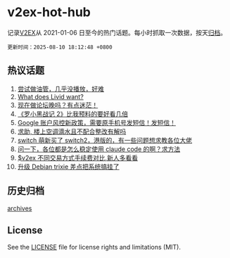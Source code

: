 # v2ex-hot-hub

 记录[V2EX](https://www.v2ex.com/)从 2021-01-06 日至今的热门话题。每小时抓取一次数据，按天[归档](archives)。

`更新时间：2025-08-10 18:12:48 +0800`

## 热议话题

1. [尝试做油管，几乎没播放，好难](https://www.v2ex.com/t/1151278)
1. [What does Livid want?](https://www.v2ex.com/t/1151274)
1. [现在做论坛晚吗？有点迷茫！](https://www.v2ex.com/t/1151321)
1. [《罗小黑战记 2》比我预料的要好看几倍](https://www.v2ex.com/t/1151315)
1. [Google 账户风控新政策，需要原手机号发短信！发短信！](https://www.v2ex.com/t/1151269)
1. [求助, 楼上空调滴水且不配合整改有解吗](https://www.v2ex.com/t/1151322)
1. [switch 萌新买了 switch2，港版的，有一些问题想求教各位大佬](https://www.v2ex.com/t/1151263)
1. [问一下，各位都是怎么稳定使用 claude code 的啊？求方法](https://www.v2ex.com/t/1151317)
1. [$v2ex 不同交易方式手续费对比,新人多看看](https://www.v2ex.com/t/1151318)
1. [升级 Debian trixie 差点把系统搞挂了](https://www.v2ex.com/t/1151325)

## 历史归档

[archives](archives)

## License

See the [LICENSE](LICENSE) file for license rights and limitations (MIT).
